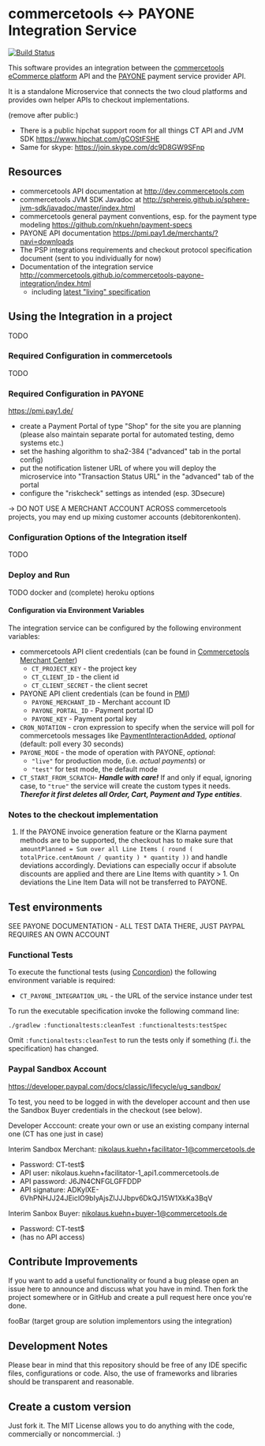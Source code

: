 # commercetools <-> PAYONE Integration Service

[![Build Status](https://travis-ci.com/commercetools/commercetools-payone-integration.svg?token=BGS8vSNxuriRBqs9Ffzs&branch=master)](https://travis-ci.com/commercetools/commercetools-payone-integration)

This software provides an integration between the [commercetools eCommerce platform](http://dev.sphere.io) API
and the [PAYONE](http://www.payone.de) payment service provider API. 

It is a standalone Microservice that connects the two cloud platforms and provides own helper APIs to checkout
implementations. 

(remove after public:) 
 * There is a public hipchat support room for all things CT API and JVM SDK https://www.hipchat.com/gCOStFSHE
 * Same for skype: https://join.skype.com/dc9D8GW9SFnp 
 
## Resources
 * commercetools API documentation at http://dev.commercetools.com
 * commercetools JVM SDK Javadoc at http://sphereio.github.io/sphere-jvm-sdk/javadoc/master/index.html
 * commercetools general payment conventions, esp. for the payment type modeling https://github.com/nkuehn/payment-specs
 * PAYONE API documentation https://pmi.pay1.de/merchants/?navi=downloads 
 * The PSP integrations requirements and checkout protocol specification document (sent to you individually for now)
 * Documentation of the integration service http://commercetools.github.io/commercetools-payone-integration/index.html
   * including [latest "living" specification](http://commercetools.github.io/commercetools-payone-integration/latest/spec/specs/Specs.html)
 
## Using the Integration in a project

TODO

### Required Configuration in commercetools

TODO

### Required Configuration in PAYONE

https://pmi.pay1.de/

 * create a Payment Portal of type "Shop" for the site you are planning (please also maintain separate portal for 
   automated testing, demo systems etc.)
 * set the hashing algorithm to sha2-384  ("advanced" tab in the portal config)
 * put the notification listener URL of where you will deploy the microservice into "Transaction Status URL" in the 
   "advanced" tab of the portal
 * configure the "riskcheck" settings as intended (esp. 3Dsecure)

-> DO NOT USE A MERCHANT ACCOUNT ACROSS commercetools projects, you may end up mixing customer accounts (debitorenkonten). 

### Configuration Options of the Integration itself

TODO 

### Deploy and Run

TODO docker and (complete) heroku options

#### Configuration via Environment Variables

The integration service can be configured by the following environment variables:

* commercetools API client credentials (can be found in [Commercetools Merchant Center](https://admin.sphere.io/))
  * `CT_PROJECT_KEY` - the project key 
  * `CT_CLIENT_ID` - the client id
  * `CT_CLIENT_SECRET` - the client secret
* PAYONE API client credentials (can be found in [PMI](https://pmi.pay1.de/))
  * `PAYONE_MERCHANT_ID` - Merchant account ID
  * `PAYONE_PORTAL_ID` - Payment portal ID
  * `PAYONE_KEY` - Payment portal key
* `CRON_NOTATION` - cron expression to specify when the service will poll for commercetools messages like
  [PaymentInteractionAdded](http://dev.commercetools.com/http-api-projects-messages.html#payment-interaction-added-message),
  _optional_ (default: poll every 30 seconds)
* `PAYONE_MODE` - the mode of operation with PAYONE, _optional_:
  * `"live"` for production mode, (i.e. _actual payments_) or
  * `"test"` for test mode, the default mode
* `CT_START_FROM_SCRATCH`- _**Handle with care!**_ If and only if equal, ignoring case, to `"true"`
  the service will create the custom types it needs.
  _**Therefor it first deletes all Order, Cart, Payment and Type entities**_.

### Notes to the checkout implementation

 1. If the PAYONE invoice generation feature or the Klarna payment methods are to be supported, the checkout has to make
    sure that 
    `amountPlanned = Sum over all Line Items ( round ( totalPrice.centAmount / quantity ) * quantity ))` 
    and handle deviations accordingly.  Deviations can especially occur if absolute discounts are applied and there are
    Line Items with quantity > 1.  On deviations the Line Item Data will not be transferred to PAYONE. 

## Test environments

SEE PAYONE DOCUMENTATION - ALL TEST DATA THERE, JUST PAYPAL REQUIRES AN OWN ACCOUNT

### Functional Tests

To execute the functional tests (using [Concordion](http://concordion.org/)) the following environment variable is
required:

* `CT_PAYONE_INTEGRATION_URL` - the URL of the service instance under test

To run the executable specification invoke the following command line:

```
./gradlew :functionaltests:cleanTest :functionaltests:testSpec
```

Omit `:functionaltests:cleanTest` to run the tests only if something (f.i. the specification) has changed.

### Paypal Sandbox Account

https://developer.paypal.com/docs/classic/lifecycle/ug_sandbox/

To test, you need to be logged in with the developer account and then use the Sandbox Buyer credentials in the checkout (see below). 

Developer Acccount: create your own or use an existing company internal one (CT has one just in case)

Interim Sandbox Merchant: nikolaus.kuehn+facilitator-1@commercetools.de

 * Password: CT-test$
 * API user: nikolaus.kuehn+facilitator-1_api1.commercetools.de 
 * API password: J6JN4CNFGLGFFDDP
 * API signature: ADKylXE-6VhPNHJJ24JEiclO9bIyAjsZlJJJbpv6DkQJ15W1XkKa3BqV

Interim Sanbox Buyer: nikolaus.kuehn+buyer-1@commercetools.de  
 
 * Password: CT-test$
 * (has no API access) 

## Contribute Improvements

If you want to add a useful functionality or found a bug please open an issue here to announce and discuss what you
have in mind.  Then fork the project somewhere or in GitHub and create a pull request here once you're done. 

fooBar (target group are solution implementors using the integration)

## Development Notes

Please bear in mind that this repository should be free of any IDE specific files, configurations or code. Also, the use
 of frameworks and libraries should be transparent and reasonable.

## Create a custom version

Just fork it. The MIT License allows you to do anything with the code, commercially or noncommercial. :)
